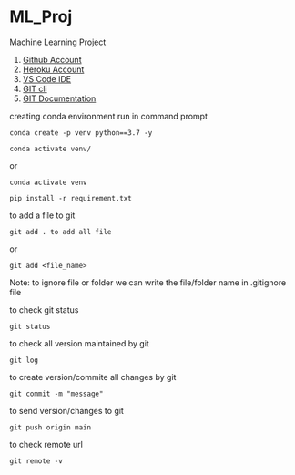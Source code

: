 # ML_Proj

Machine Learning Project

1. [Github Account](https://github.com)
2. [Heroku Account](https://dashboard.heroku.com/login)
3. [VS Code IDE](https://code.visualstudio.com/download)
4. [GIT cli](https://git-scm.com/downloads)
5. [GIT Documentation](https://git-scm.com/docs/gittutorial)

creating conda environment run in command prompt

```
conda create -p venv python==3.7 -y
```

```
conda activate venv/
```

or

```
conda activate venv
```

```
pip install -r requirement.txt
```

to add a file to git

```
git add . to add all file
```

or

```
git add <file_name>
```

Note: to ignore file or folder we can write the file/folder name in .gitignore file

to check git status

```
git status
```

to check all version maintained by git

```
git log
```

to create version/commite all changes by git

```
git commit -m "message"
```

to send version/changes to git

```
git push origin main
```

to check remote url

```
git remote -v
```
